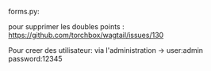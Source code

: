 forms.py:

pour supprimer les doubles points : https://github.com/torchbox/wagtail/issues/130


Pour creer des utilisateur:
via l'administration -> user:admin password:12345